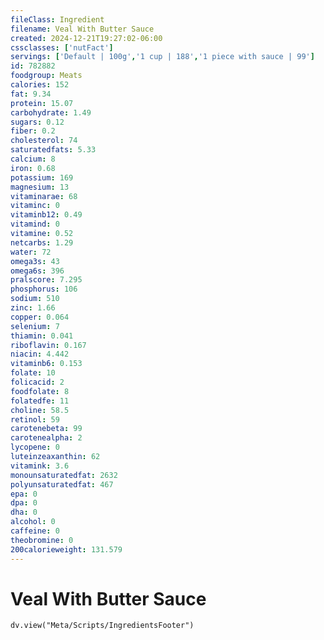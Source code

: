 ```yaml
---
fileClass: Ingredient
filename: Veal With Butter Sauce
created: 2024-12-21T19:27:02-06:00
cssclasses: ['nutFact']
servings: ['Default | 100g','1 cup | 188','1 piece with sauce | 99']
id: 782882
foodgroup: Meats
calories: 152
fat: 9.34
protein: 15.07
carbohydrate: 1.49
sugars: 0.12
fiber: 0.2
cholesterol: 74
saturatedfats: 5.33
calcium: 8
iron: 0.68
potassium: 169
magnesium: 13
vitaminarae: 68
vitaminc: 0
vitaminb12: 0.49
vitamind: 0
vitamine: 0.52
netcarbs: 1.29
water: 72
omega3s: 43
omega6s: 396
pralscore: 7.295
phosphorus: 106
sodium: 510
zinc: 1.66
copper: 0.064
selenium: 7
thiamin: 0.041
riboflavin: 0.167
niacin: 4.442
vitaminb6: 0.153
folate: 10
folicacid: 2
foodfolate: 8
folatedfe: 11
choline: 58.5
retinol: 59
carotenebeta: 99
carotenealpha: 2
lycopene: 0
luteinzeaxanthin: 62
vitamink: 3.6
monounsaturatedfat: 2632
polyunsaturatedfat: 467
epa: 0
dpa: 0
dha: 0
alcohol: 0
caffeine: 0
theobromine: 0
200calorieweight: 131.579
---
```


# Veal With Butter Sauce

```dataviewjs
dv.view("Meta/Scripts/IngredientsFooter")
```